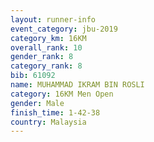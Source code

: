 ```yaml
---
layout: runner-info 
event_category: jbu-2019 
category_km: 16KM  
overall_rank: 10
gender_rank: 8
category_rank: 8
bib: 61092
name: MUHAMMAD IKRAM BIN ROSLI
category: 16KM Men Open
gender: Male
finish_time: 1-42-38
country: Malaysia
---
```

